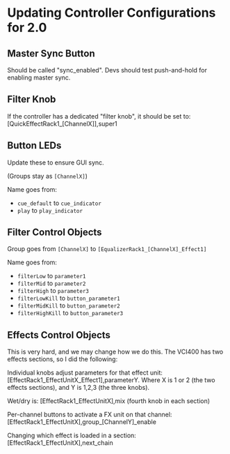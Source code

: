 # Updating Controller Configurations for 2.0

## Master Sync Button

Should be called "sync\_enabled". Devs should test push-and-hold for
enabling master sync.

## Filter Knob

If the controller has a dedicated "filter knob", it should be set to:
\[QuickEffectRack1\_\[ChannelX\]\],super1

## Button LEDs

Update these to ensure GUI sync.

(Groups stay as `[ChannelX]`)

Name goes from:

  - `cue_default` to `cue_indicator`
  - `play` to `play_indicator`

## Filter Control Objects

Group goes from `[ChannelX]` to `[EqualizerRack1_[ChannelX]_Effect1]`

Name goes from:

  - `filterLow` to `parameter1`
  - `filterMid` to `parameter2`
  - `filterHigh` to `parameter3`
  - `filterLowKill` to `button_parameter1`
  - `filterMidKill` to `button_parameter2`
  - `filterHighKill` to `button_parameter3`

## Effects Control Objects

This is very hard, and we may change how we do this. The VCI400 has two
effects sections, so I did the following:

Individual knobs adjust parameters for that effect unit:
\[EffectRack1\_EffectUnitX\_Effect1\],parameterY. Where X is 1 or 2 (the
two effects sections), and Y is 1,2,3 (the three knobs).

Wet/dry is: \[EffectRack1\_EffectUnitX\],mix (fourth knob in each
section)

Per-channel buttons to activate a FX unit on that channel:
\[EffectRack1\_EffectUnitX\],group\_\[ChannelY\]\_enable

Changing which effect is loaded in a section:
\[EffectRack1\_EffectUnitX\],next\_chain
